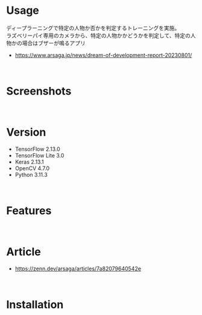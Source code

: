 
# Usage

ディープラーニングで特定の人物か否かを判定するトレーニングを実施。<br>
ラズベリーパイ専用のカメラから、特定の人物かかどうかを判定して、特定の人物かの場合はブザーが鳴るアプリ

- https://www.arsaga.jp/news/dream-of-development-report-20230801/

<br>

# Screenshots



<br>

# Version

- TensorFlow	2.13.0
- TensorFlow Lite	3.0
- Keras	2.13.1
- OpenCV	4.7.0
- Python	3.11.3

<br>

# Features



<br>

# Article

- https://zenn.dev/arsaga/articles/7a82079640542e <br>


<br>

# Installation

